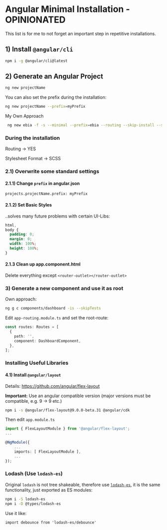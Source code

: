 # Angular Minimal Installation - OPINIONATED

This list is for me to not forget an important step in repetitive installations.

## 1) Install `@angular/cli`

```bash
npm i -g @angular/cli@latest
```

## 2) Generate an Angular Project

```bash
ng new projectName
```

You can also set the prefix during the installation:

```bash
ng new projectName --prefix=myPrefix
```

My Own Approach

```bash
 ng new ebia -f -s --minimal --prefix=ebia --routing --skip-install --skip-tests --strict --style=scss
```

### During the installation

Routing &rarr; YES

Stylesheet Format &rarr; SCSS

### 2.1) Overwrite some standard settings

#### 2.1.1) Change `prefix` in angular.json

```
projects.projectName.prefix: myPrefix
```

#### 2.1.2) Set Basic Styles

..solves many future problems with certain UI-Libs:

```css
html,
body {
  padding: 0;
  margin: 0;
  width: 100%;
  height: 100%;
}
```

#### 2.1.3 Clean up app.component.html

Delete everything except `<router-outlet></router-outlet>`

### 3) Generate a new component and use it as root

Own approach:

```bash
ng g c components/dashboard -is --skipTests
```

Edit `app-routing.module.ts` and set the root-route:

```ts
const routes: Routes = [
  {
    path: '',
    component: DashboardComponent,
  },
];
```

### Installing Useful Libraries

#### 4.1) Install `@angular/layout`

Details: https://github.com/angular/flex-layout

**Important:** Use an angular compatible version (major versions must be compatible, e.g. 9 &rarr; 9 etc.)

```bash
npm i -s @angular/flex-layout@9.0.0-beta.31 @angular/cdk
```

Then edit `app.module.ts`

```ts
import { FlexLayoutModule } from '@angular/flex-layout';
...

@NgModule({
    ...
    imports: [ FlexLayoutModule ],
    ...
});
```

### Lodash (Use `lodash-es`)

Original `lodash` is not tree shakeable, therefore use [`lodash-es`](https://www.npmjs.com/package/lodash-es), it is the same functionality, just exported as ES modules:

```bash
npm i -S lodash-es
npm i -D @types/lodash-es
```

Use it like:

```
import debounce from 'lodash-es/debounce'
```
